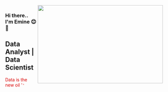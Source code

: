 <img src="https://media.giphy.com/media/xT9C25UNTwfZuk85WP/giphy.gif" align="right" width="400" height="250">

### Hi there.. I'm Emine :blush: 👋

## Data Analyst | Data Scientist

<font color="dark blue">Data is the new oil '<code />' </font>

<!--
**emy34/emy34** is a ✨ _special_ ✨ repository because its `README.md` (this file) appears on your GitHub profile.

Here are some ideas to get you started:

- 🔭 I’m currently working on ...
- 🌱 I’m currently learning ...
- 👯 I’m looking to collaborate on ...
- 🤔 I’m looking for help with ...
- 💬 Ask me about ...
- 📫 How to reach me: ...
- 😄 Pronouns: ...
- ⚡ Fun fact: ...
-->
